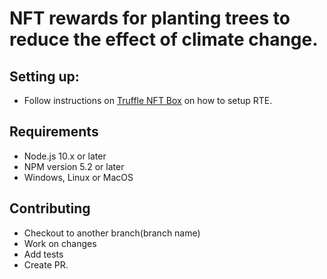 # NFT rewards for planting trees to reduce the effect of climate change.

## Setting up:
- Follow instructions on [Truffle NFT Box](https://trufflesuite.com/boxes/nft-box/) on how to setup RTE.
    
## Requirements
- Node.js 10.x or later
- NPM version 5.2 or later
- Windows, Linux or MacOS

## Contributing
- Checkout to another branch(branch name)
- Work on changes
- Add tests
- Create PR.
